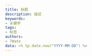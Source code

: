```yaml
---
title: 标题
description: 描述
keywords:
- 关键字
tags: 
- 标签
authors:
- 7Wate
data: <% tp.date.now("YYYY-MM-DD") %>
---
```

